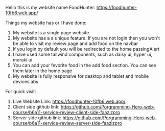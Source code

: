 Hello this is my website name FoodHunter: https://foodhunter-10fb6.web.app/

Things my website has or I have done:
1. My website is a single page website
2. My website has a a unique feature. If you are not login then you won't be able to visit my review page and add food on the navbar
3. If you login by default you will be redirected to the home passingAlert
4. I have used some tailwind components, such as daisy ui, hyper ui, meraki ui
5. You can add your fevorite food in the add food section. You can see them later in the home page
6. My website is fully responsive for desktop and tablet and mobile devices.abs

For quick visit:
1. Live Website Link: https://foodhunter-10fb6.web.app/
2. Client side github link: https://github.com/Porgramming-Hero-web-course/b6a11-service-review-client-side-faazizpro
3. Server side github link: https://github.com/Porgramming-Hero-web-course/b6a11-service-review-server-side-faazizpro